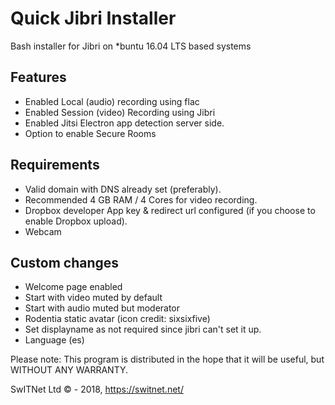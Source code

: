 # Quick Jibri Installer
Bash installer for Jibri on *buntu 16.04 LTS based systems

## Features
* Enabled Local (audio) recording using flac
* Enabled Session (video) Recording using Jibri
* Enabled Jitsi Electron app detection server side.
* Option to enable Secure Rooms

## Requirements
* Valid domain with DNS already set (preferably).
* Recommended 4 GB RAM / 4 Cores for video recording.
* Dropbox developer App key & redirect url configured (if you choose to enable Dropbox upload).
* Webcam

## Custom changes
* Welcome page enabled
* Start with video muted by default
* Start with audio muted but moderator
* Rodentia static avatar (icon credit: sixsixfive)
* Set displayname as not required since jibri can't set it up. 
* Language (es)

Please note: This program is distributed in the hope that it will be useful, but WITHOUT ANY WARRANTY.

SwITNet Ltd © - 2018, https://switnet.net/
